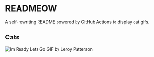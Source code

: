 # READMEOW

A self-rewriting README powered by GitHub Actions to display cat gifs.

## Cats

![Im Ready Lets Go GIF by Leroy Patterson](https://media2.giphy.com/media/CjmvTCZf2U3p09Cn0h/200.gif?cid=9acd02da7iipabclpodl2u1d43eu8iv8dsep5yfzamv0f52x&ep=v1_gifs_search&rid=200.gif&ct=g)
